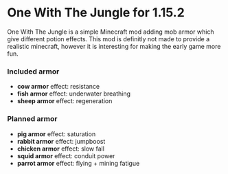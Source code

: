 # One With The Jungle for 1.15.2
One With The Jungle is a simple Minecraft mod adding mob armor which give different potion effects.
This mod is definitly not made to provide a realistic minecraft, however it is interesting for making the early game more fun.

### Included armor
* __cow armor__ effect: resistance
* __fish armor__ effect: underwater breathing
* __sheep armor__ effect: regeneration

### Planned armor
* __pig armor__ effect: saturation
* __rabbit armor__ effect: jumpboost
* __chicken armor__ effect: slow fall
* __squid armor__ effect: conduit power
* __parrot armor__ effect: flying + mining fatigue
